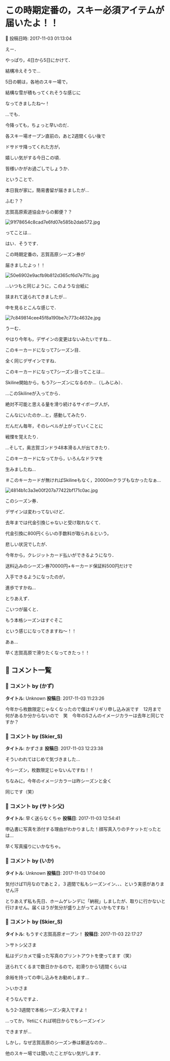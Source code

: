 # この時期定番の，スキー必須アイテムが届いたよ！！

📅 投稿日時: 2017-11-03 01:13:04

えー．


やっぱり，4日から5日にかけて．


結構冷えそうで…


5日の朝は，各地のスキー場で，


結構な雪が積もってくれそうな感じに


なってきましたね～！





…でも．


今降っても，ちょっと早いのだ．


各スキー場オープン直前の，あと2週間くらい後で


ドサドサ降ってくれた方が，


嬉しい気がする今日この頃．


皆様いかがお過ごしでしょうか．





ということで．


本日我が家に，簡易書留が届きましたが…


ふむ？？


志賀高原索道協会からの郵便？？




![91f78654c8cad7e6fd07e585b2dab572.jpg](images/91f78654c8cad7e6fd07e585b2dab572.jpg)




ってことは…





はい．そうです．


この時期定番の，志賀高原シーズン券が


届きましたよっ！！




![50e6902e9acfb9b812d365cf6d7e711c.jpg](images/50e6902e9acfb9b812d365cf6d7e711c.jpg)




…いつもと同じように，このような台紙に


挟まれて送られてきましたが…





中を見るとこんな感じで．




![7c849814cee45f8a190be7c773c4632e.jpg](images/7c849814cee45f8a190be7c773c4632e.jpg)




うーむ．


やはり今年も，デザインの変更はないみたいですね…


このキーカードになって7シーズン目．


全く同じデザインですね．





このキーカードになって7シーズン目ってことは…


Skiline開始から，もう7シーズンになるのか…（しみじみ）．





…このSkilineが入ってから．


絶対不可能と思える量を滑り続けるサイボーグ人が，


こんなにいたのか…と，感動してみたり．





だんだん毎年，そのレベルが上がっていくことに


戦慄を覚えたり．


…そして，奥志賀ゴンドラ48本滑る人が出てきたり．





このキーカードになってから，いろんなドラマを


生みましたね…


＃このキーカードが無ければSkilineもなく，20000mクラブもなかったなぁ…







![4814b1c3a3e00f207a77422bf171c0ac.jpg](images/4814b1c3a3e00f207a77422bf171c0ac.jpg)







このシーズン券．


デザインは変わってないけど．


去年までは代金引換じゃないと受け取れなくて．


代金引換に800円くらいの手数料が取られるという，


悲しい状況でしたが．





今年から，クレジットカード払いができるようになり．


送料込みのシーズン券70000円+キーカード保証料500円だけで


入手できるようになったのが，


進歩ですかね…





とりあえず．


こいつが届くと．


もう本格シーズンはすぐそこ


という感じになってきますね～！！





あぁ…


早く志賀高原で滑りたくなってきたっ！！

## 💬 コメント一覧

### 💬 コメント by (かず)
**タイトル**: Unknown
**投稿日**: 2017-11-03 11:23:26

今年から枚数限定じゃなくなったので僕はギリギリ申し込み派です　12月まで何があるか分からないので　笑　今年のSさんのイメージカラーは去年と同じですか？

### 💬 コメント by (Skier_S)
**タイトル**: かずさま
**投稿日**: 2017-11-03 12:23:38

そういわれてはじめて気づきました…

今シーズン，枚数限定じゃないんですね！！



ちなみに，今年のイメージカラーは昨シーズンと全く

同じです（笑）

### 💬 コメント by (サトシ父)
**タイトル**: 早く送らなくちゃ
**投稿日**: 2017-11-03 12:54:41

申込書に写真を添付する理由がわかりました！顔写真入りのチケットだったとは…

早く写真撮りにいかなちゃ。

### 💬 コメント by (いか)
**タイトル**: Unknown
**投稿日**: 2017-11-03 17:04:00

気付けば11月なのであと２，３週間で私もシーズンイン、、、という実感がありません汗

とりあえず私も先日、ホームゲレンデに「納税」しましたが、取りに行かないと行けません。届くほうが気分が盛り上がってよいかもですね！

### 💬 コメント by (Skier_S)
**タイトル**: もうすぐ志賀高原オープン！
**投稿日**: 2017-11-03 22:17:27

＞サトシ父さま

私はデジカメで撮った写真のプリントアウトを使ってます（笑）

送られてくるまで数日かかるので，初滑りから1週間くらいは

余裕を持っての申し込みをお勧めします…



＞いかさま

そうなんですよ．

もう2-3週間で本格シーズン突入ですよ！

…ってか，Yetiにくれば明日からでもシーズンイン

できますが…



しかし，なぜ志賀高原のシーズン券は郵送なのか…

他のスキー場では聞いたことがない気がします．

